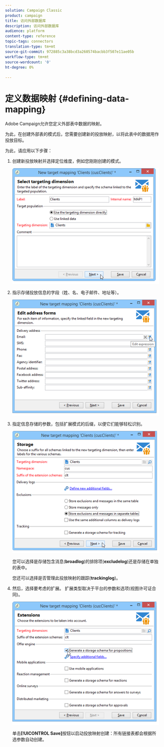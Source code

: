 ```yaml
---
solution: Campaign Classic
product: campaign
title: 访问外部数据库
description: 访问外部数据库
audience: platform
content-type: reference
topic-tags: connectors
translation-type: tm+mt
source-git-commit: 972885c3a38bcd3a260574bacbb3f507e11ae05b
workflow-type: tm+mt
source-wordcount: '0'
ht-degree: 0%

---
```



# 定义数据映射 {#defining-data-mapping}

Adobe Campaign允许您定义外部表中数据的映射。

为此，在创建外部表的模式后，您需要创建新的投放映射，以将此表中的数据用作投放目标。

为此，请应用以下步骤：

1. 创建新投放映射并选择定位维度，例如您刚刚创建的模式。

   ![](assets/wf_new_mapping_create_fda.png)

1. 指示存储投放信息的字段（姓、名、电子邮件、地址等）。

   ![](assets/wf_new_mapping_define_join.png)

1. 指定信息存储的参数，包括扩展模式的后缀，以便它们能够轻松识别。

   ![](assets/wf_new_mapping_define_names.png)

   您可以选择是存储包含消息(**broadlog**)的排除项(**excludelog**)还是存储在单独的表中。

   您还可以选择是否管理此投放映射的跟踪(**trackinglog**)。

1. 然后，选择要考虑的扩展。 扩展类型取决于平台的参数和选项(视图许可证合同)。

   ![](assets/wf_new_mapping_define_extensions.png)

   单击&#x200B;**[!UICONTROL Save]**&#x200B;按钮以启动投放映射创建：所有链接表都会根据所选参数自动创建。
